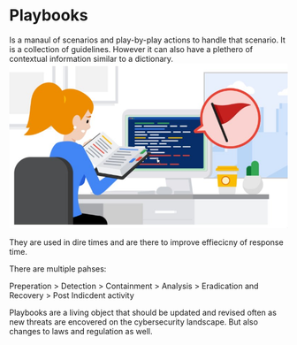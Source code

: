 # Playbooks

Is a manaul of scenarios and play-by-play actions to handle that scenario. It is a collection of guidelines. However it can also have a plethero of contextual information similar to a dictionary.
![playbook](./playbook.jpg)

They are used in dire times and are there to improve effiecicny of response time.

There are multiple pahses:

Preperation > Detection > Containment > Analysis > Eradication and Recovery > Post Indicdent activity 

Playbooks are a living object that should be updated and revised often as new threats are encovered on the cybersecurity landscape. But also changes to laws and regulation as well.
